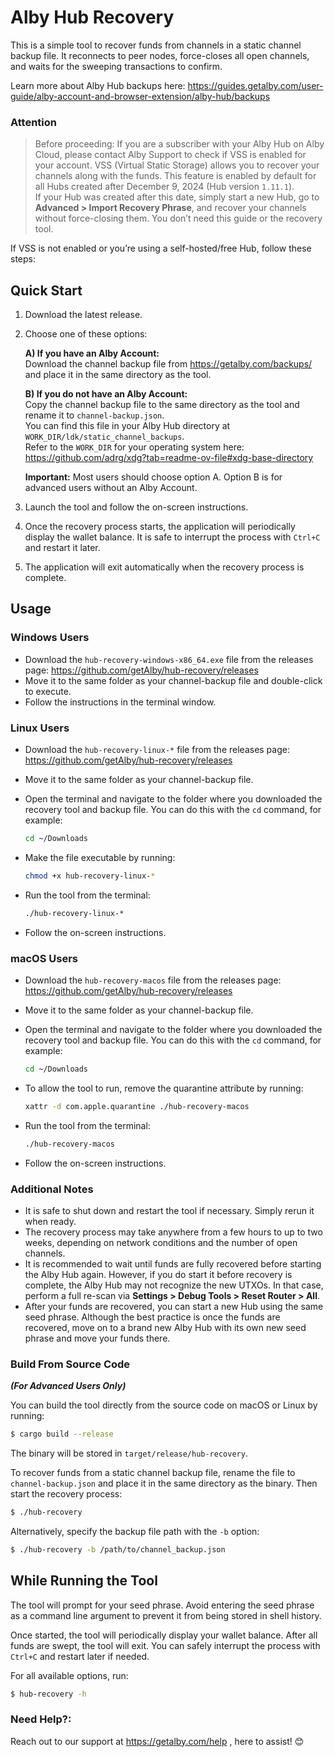 # Alby Hub Recovery

This is a simple tool to recover funds from channels in a static channel backup file. It reconnects to peer nodes, force-closes all open channels, and waits for the sweeping transactions to confirm.

Learn more about Alby Hub backups here: https://guides.getalby.com/user-guide/alby-account-and-browser-extension/alby-hub/backups

### Attention
> Before proceeding: If you are a subscriber with your Alby Hub on Alby Cloud, please contact Alby Support to check if VSS is enabled for your account. VSS (Virtual Static Storage) allows you to recover your channels along with the funds. This feature is enabled by default for all Hubs created after December 9, 2024 (Hub version `1.11.1`).  
> If your Hub was created after this date, simply start a new Hub, go to **Advanced > Import Recovery Phrase**, and recover your channels without force-closing them. You don’t need this guide or the recovery tool.  

If VSS is not enabled or you’re using a self-hosted/free Hub, follow these steps:

## Quick Start

1. Download the latest release.

2. Choose one of these options:  

   **A) If you have an Alby Account:**  
   Download the channel backup file from https://getalby.com/backups/ and place it in the same directory as the tool.

   **B) If you do not have an Alby Account:**  
   Copy the channel backup file to the same directory as the tool and rename it to `channel-backup.json`.  
   You can find this file in your Alby Hub directory at `WORK_DIR/ldk/static_channel_backups`.  
   Refer to the `WORK_DIR` for your operating system here:  
   https://github.com/adrg/xdg?tab=readme-ov-file#xdg-base-directory  

   **Important:** Most users should choose option A. Option B is for advanced users without an Alby Account.

3. Launch the tool and follow the on-screen instructions.

4. Once the recovery process starts, the application will periodically display the wallet balance. It is safe to interrupt the process with `Ctrl+C` and restart it later.

5. The application will exit automatically when the recovery process is complete.

## Usage

### Windows Users
- Download the `hub-recovery-windows-x86_64.exe` file from the releases page: https://github.com/getAlby/hub-recovery/releases  
- Move it to the same folder as your channel-backup file and double-click to execute.  
- Follow the instructions in the terminal window.

### Linux Users
- Download the `hub-recovery-linux-*` file from the releases page: https://github.com/getAlby/hub-recovery/releases  
- Move it to the same folder as your channel-backup file.  
- Open the terminal and navigate to the folder where you downloaded the recovery tool and backup file. You can do this with the `cd` command, for example:

  ```bash
  cd ~/Downloads
  ```

- Make the file executable by running:

  ```bash
  chmod +x hub-recovery-linux-*
  ```

- Run the tool from the terminal:

  ```bash
  ./hub-recovery-linux-*
  ```

- Follow the on-screen instructions.

### macOS Users
- Download the `hub-recovery-macos` file from the releases page: https://github.com/getAlby/hub-recovery/releases  
- Move it to the same folder as your channel-backup file.  
- Open the terminal and navigate to the folder where you downloaded the recovery tool and backup file. You can do this with the `cd` command, for example:

  ```bash
  cd ~/Downloads
  ```

- To allow the tool to run, remove the quarantine attribute by running:

  ```bash
  xattr -d com.apple.quarantine ./hub-recovery-macos
  ```

- Run the tool from the terminal:

  ```bash
  ./hub-recovery-macos
  ```

- Follow the on-screen instructions.

### Additional Notes
- It is safe to shut down and restart the tool if necessary. Simply rerun it when ready.
- The recovery process may take anywhere from a few hours to up to two weeks, depending on network conditions and the number of open channels.
- It is recommended to wait until funds are fully recovered before starting the Alby Hub again. However, if you do start it before recovery is complete, the Alby Hub may not recognize the new UTXOs. In that case, perform a full re-scan via **Settings > Debug Tools > Reset Router > All**.
- After your funds are recovered, you can start a new Hub using the same seed phrase. Although the best practice is once the funds are recovered, move on to a brand new Alby Hub with its own new seed phrase and move your funds there.


### Build From Source Code
***(For Advanced Users Only)***  

You can build the tool directly from the source code on macOS or Linux by running:

```bash
$ cargo build --release
```

The binary will be stored in `target/release/hub-recovery`.

To recover funds from a static channel backup file, rename the file to
`channel-backup.json` and place it in the same directory as the binary. Then start the recovery process:

```bash
$ ./hub-recovery
```

Alternatively, specify the backup file path with the `-b` option:

```bash
$ ./hub-recovery -b /path/to/channel_backup.json
```


## While Running the Tool
The tool will prompt for your seed phrase. Avoid entering the seed phrase as a command line argument to prevent it from being stored in shell history.

Once started, the tool will periodically display your wallet balance. After all funds are swept, the tool will exit. You can safely interrupt the process with `Ctrl+C` and restart later if needed.

For all available options, run:

```bash
$ hub-recovery -h
```


### Need Help?:
Reach out to our support at https://getalby.com/help , here to assist! 😊
